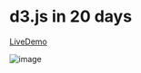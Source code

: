 # d3.js in 20 days
[LiveDemo](http://ecutdavid.github.io/D3In20Days/)

![image](https://cloud.githubusercontent.com/assets/10692276/13896932/1b583ea8-edda-11e5-93e2-fbb9347fc208.png)

